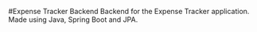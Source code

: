 #Expense Tracker Backend
Backend for the Expense Tracker application. Made using Java, Spring Boot and JPA.
